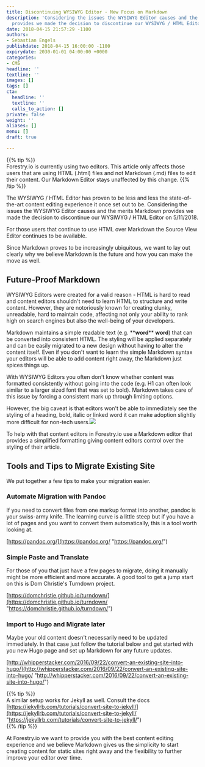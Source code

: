 ```yaml
---
title: Discontinuing WYSIWYG Editor - New Focus on Markdown
description: 'Considering the issues the WYSIWYG Editor causes and the merits Markdown
  provides we made the decision to discontinue our WYSIWYG / HTML Editor on 5/11/2018. '
date: 2018-04-15 21:57:29 -1100
authors:
- Sebastian Engels
publishdate: 2018-04-15 16:00:00 -1100
expirydate: 2030-01-01 04:00:00 +0000
categories:
- CMS
headline: ''
textline: ''
images: []
tags: []
cta:
  headline: ''
  textline: ''
  calls_to_action: []
private: false
weight: ''
aliases: []
menu: []
draft: true

---
```

{{% tip %}}  
Forestry.io is currently using two editors. This article only affects those users that are using HTML (.html) files and not Markdown (.md) files to edit their content. Our Markdown Editor stays unaffected by this change.
{{% /tip %}}

The WYSIWYG / HTML Editor has proven to be less and less the state-of-the-art content editing experience it once set out to be. Considering the issues the WYSIWYG Editor causes and the merits Markdown provides we made the decision to discontinue our WYSIWYG / HTML Editor on 5/11/2018.

For those users that continue to use HTML over Markdown the Source View Editor continues to be available.

Since Markdown proves to be increasingly ubiquitous, we want to lay out clearly why we believe Markdown is the future and how you can make the move as well.

## Future-Proof Markdown

WYSIWYG Editors were created for a valid reason - HTML is hard to read and content editors shouldn't need to learn HTML to structure and write content. However, they are notoriously known for creating clunky, unreadable, hard to maintain code, affecting not only your ability to rank high on search engines but also the well-being of your developers.

Markdown maintains a simple readable text (e.g. \*\***word**\*\* **word**) that can be converted into consistent HTML. The styling will be applied separately and can be easily migrated to a new design without having to alter the content itself. Even if you don't want to learn the simple Markdown syntax your editors will be able to add content right away, the Markdown just spices things up.

With WYSIWYG Editors you often don't know whether content was formatted consistently without going into the code (e.g. H1 can often look similar to a larger sized font that was set to bold). Markdown takes care of this issue by forcing a consistent mark up through limiting options.

However, the big caveat is that editors won't be able to immediately see the styling of a heading, bold, italic or linked word it can make adoption slightly more difficult for non-tech users.![](/uploads/2018/04/Markdown-Editor.png)

To help with that content editors in Forestry.io use a Markdown editor that provides a simplified formatting giving content editors control over the styling of their article.

## Tools and Tips to Migrate Existing Site

We put together a few tips to make your migration easier.

### Automate Migration with Pandoc

If you need to convert files from one markup format into another, pandoc is your swiss-army knife. The learning curve is a little steep but if you have a lot of pages and you want to convert them automatically, this is a tool worth looking at.

[https://pandoc.org/](https://pandoc.org/ "https://pandoc.org/")

### Simple Paste and Translate

For those of you that just have a few pages to migrate, doing it manually might be more efficient and more accurate. A good tool to get a jump start on this is Dom Christie's Turndown project.

[https://domchristie.github.io/turndown/](https://domchristie.github.io/turndown/ "https://domchristie.github.io/turndown/")

### Import to Hugo and Migrate later

Maybe your old content doesn't necessarily need to be updated immediately. In that case just follow the tutorial below and get started with you new Hugo page and set up Markdown for any future updates.

[http://whipperstacker.com/2016/09/22/convert-an-existing-site-into-hugo/](http://whipperstacker.com/2016/09/22/convert-an-existing-site-into-hugo/ "http://whipperstacker.com/2016/09/22/convert-an-existing-site-into-hugo/")

{{% tip %}}  
A similar setup works for Jekyll as well. Consult the docs [https://jekyllrb.com/tutorials/convert-site-to-jekyll/](https://jekyllrb.com/tutorials/convert-site-to-jekyll/ "https://jekyllrb.com/tutorials/convert-site-to-jekyll/")  
{{% /tip %}}

At Forestry.io we want to provide you with the best content editing experience and we believe Markdown gives us the simplicity to start creating content for static sites right away and the flexibility to further improve your editor over time.
